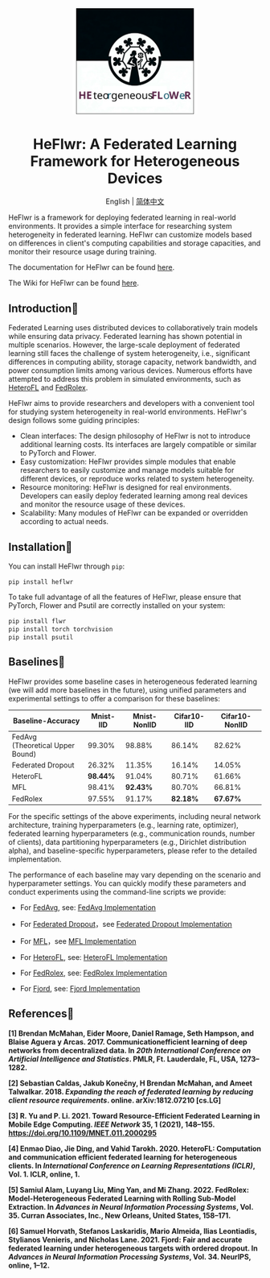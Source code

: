 <div align="center">
    <img src='https://github.com/QVQZZZ/HeFlwr/blob/main/pictures/logo.svg' width="250" alt="logo">
</div>
<h1 align="center"> HeFlwr: A Federated Learning Framework for Heterogeneous Devices </h1>
<div align="center">

English | [简体中文](https://github.com/QVQZZZ/HeFlwr/blob/main/README.zh.md)
</div>

HeFlwr is a framework for deploying federated learning in real-world environments.
It provides a simple interface for researching system heterogeneity in federated learning.
HeFlwr can customize models based on differences in client's computing capabilities and storage capacities,
and monitor their resource usage during training.

The documentation for HeFlwr can be found [here](https://github.com/QVQZZZ/HeFlwr/blob/main/docs/en/home.md).

The Wiki for HeFlwr can be found [here](https://github.com/QVQZZZ/HeFlwr/wiki).


## Introduction📜
Federated Learning uses distributed devices to collaboratively train models while ensuring data privacy.
Federated learning has shown potential in multiple scenarios. However,
the large-scale deployment of federated learning still faces the challenge of system heterogeneity,
i.e., significant differences in computing ability,
storage capacity, network bandwidth, and power consumption limits among various devices.
Numerous efforts have attempted to address this problem in simulated environments,
such as <a href="#heterofl">HeteroFL</a> and <a href="#fedrolex">FedRolex</a>.

HeFlwr aims to provide researchers and developers with a convenient tool for studying system heterogeneity in real-world environments.
HeFlwr's design follows some guiding principles:
- Clean interfaces: The design philosophy of HeFlwr is not to introduce additional learning costs. Its interfaces are largely compatible or similar to PyTorch and Flower.
- Easy customization: HeFlwr provides simple modules that enable researchers to easily customize and manage models suitable for different devices, or reproduce works related to system heterogeneity.
- Resource monitoring: HeFlwr is designed for real environments. Developers can easily deploy federated learning among real devices and monitor the resource usage of these devices.
- Scalability: Many modules of HeFlwr can be expanded or overridden according to actual needs.

## Installation🚀
You can install HeFlwr through `pip`:
``` shell
pip install heflwr
```
To take full advantage of all the features of HeFlwr,
please ensure that PyTorch, Flower and Psutil are correctly installed on your system:
``` shell
pip install flwr
pip install torch torchvision
pip install psutil
```

## Baselines🎉
HeFlwr provides some baseline cases in heterogeneous federated learning (we will add more baselines in the future), using unified parameters and experimental settings to offer a comparison for these baselines:


| Baseline-Accuracy                    | Mnist-IID   | Mnist-NonIID   | Cifar10-IID   | Cifar10-NonIID    |
|--------------------------------------|-------------|----------------|---------------|-------------------|
| FedAvg<br/>(Theoretical Upper Bound) | 99.30%      | 98.88%         | 86.14%        | 82.62%            |
| Federated Dropout                    | 26.32%      | 11.35%         | 16.14%        | 14.05%            |
| HeteroFL                             | **98.44%**  | 91.04%         | 80.71%        | 61.66%            |
| MFL                                  | 98.41%      | **92.43%**     | 80.70%        | 66.81%            |
| FedRolex                             | 97.55%      | 91.17%         | **82.18%**    | **67.67%**        |

For the specific settings of the above experiments, including neural network architecture, training hyperparameters (e.g., learning rate, optimizer), federated learning hyperparameters (e.g., communication rounds, number of clients), data partitioning hyperparameters (e.g., Dirichlet distribution alpha), and baseline-specific hyperparameters, please refer to the detailed implementation.

The performance of each baseline may vary depending on the scenario and hyperparameter settings. You can quickly modify these parameters and conduct experiments using the command-line scripts we provide:


- For <a href="#fedavg">FedAvg</a>, see: [FedAvg Implementation](https://github.com/QVQZZZ/HeFlwr/blob/main/examples/fedavg/README.md)

- For <a href="#federated_dropout">Federated Dropout</a>，see [Federated Dropout Implementation](https://github.com/QVQZZZ/HeFlwr/blob/main/examples/federated_dropout/README.md)

- For <a href="mfl">MFL</a>，see [MFL Implementation](https://github.com/QVQZZZ/HeFlwr/blob/main/examples/mfl/README.md)

- For <a href="#heterofl">HeteroFL</a>, see: [HeteroFL Implementation](https://github.com/QVQZZZ/HeFlwr/blob/main/examples/heterofl/README.md)

- For <a href="#fedrolex">FedRolex</a>, see: [FedRolex Implementation](https://github.com/QVQZZZ/HeFlwr/blob/main/examples/fedrolex/README.md)

- For <a href="#fjord">Fjord</a>, see: [Fjord Implementation](https://github.com/QVQZZZ/HeFlwr/blob/main/examples/fjord/README.md)



## References📕
<strong><p id="fedavg">[1] Brendan McMahan, Eider Moore, Daniel Ramage, Seth Hampson, and Blaise Aguera y Arcas. 2017. Communicationefficient learning of deep networks from decentralized data. In _20th International Conference on Artificial Intelligence and Statistics_. PMLR, Ft. Lauderdale, FL, USA, 1273–1282.</p></strong>

<strong><p id="federated_dropout">[2] Sebastian Caldas, Jakub Konečny, H Brendan McMahan, and Ameet Talwalkar. 2018. _Expanding the reach of federated learning by reducing client resource requirements_. online. arXiv:1812.07210 [cs.LG]</p></strong>

<strong><p id="mfl">[3] R. Yu and P. Li. 2021. Toward Resource-Efficient Federated Learning in Mobile Edge Computing. _IEEE Network_ 35, 1 (2021), 148–155. https://doi.org/10.1109/MNET.011.2000295</p></strong>

<strong><p id="heterofl">[4] Enmao Diao, Jie Ding, and Vahid Tarokh. 2020. HeteroFL: Computation and communication efficient federated learning for heterogeneous clients. In _International Conference on Learning Representations (ICLR)_, Vol. 1. ICLR, online, 1.</p></strong>

<strong><p id="fedrolex">[5] Samiul Alam, Luyang Liu, Ming Yan, and Mi Zhang. 2022. FedRolex: Model-Heterogeneous Federated Learning with Rolling Sub-Model Extraction. In _Advances in Neural Information Processing Systems_, Vol. 35. Curran Associates, Inc., New Orleans, United States, 158–171.</p></strong>

<strong><p id="fjord">[6] Samuel Horvath, Stefanos Laskaridis, Mario Almeida, Ilias Leontiadis, Stylianos Venieris, and Nicholas Lane. 2021. Fjord: Fair and accurate federated learning under heterogeneous targets with ordered dropout. In _Advances in Neural Information Processing Systems_, Vol. 34. NeurIPS, online, 1–12.</p></strong>